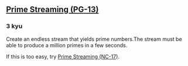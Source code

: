 <h2><a href=https://www.codewars.com/kata/5519a584a73e70fa570005f5/train/javascript target="_blank">Prime Streaming (PG-13)</a></h2><h3>3 kyu</h3><p>Create an endless stream that yields prime numbers.The stream must be able to produce a million primes in a few seconds.</p><p>If this is too easy, try <a href="/kata/prime-streaming-nc-17/" data-turbolinks="false" target="_blank">Prime Streaming (NC-17)</a>.</p>